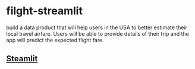 # filght-streamlit
build a data product that will help users in the USA to better estimate their local travel airfare. Users will be able to provide details of their trip and the app will predict the expected flight fare.

## [Steamlit](https://crybaby-fareprediction.streamlit.app)
